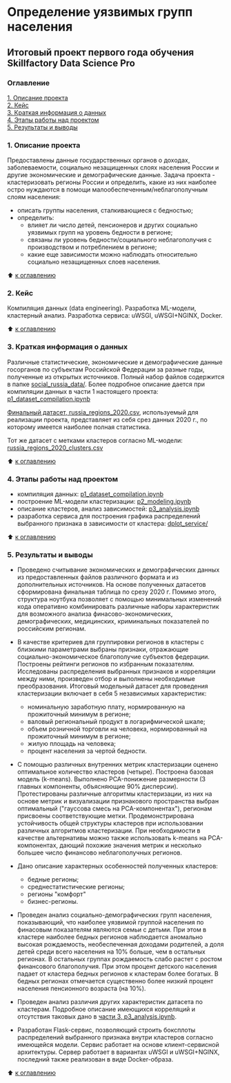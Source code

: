 # Определение уязвимых групп населения
## Итоговый проект первого года обучения Skillfactory Data Science Pro

### Оглавление
[1. Описание проекта](./README.md#1.-Описание-проекта)  
[2. Кейс](./README.md#2.-Кейс)  
[3. Краткая информация о данных](./README.md#3.-Краткая-информация-о-данных)  
[4. Этапы работы над проектом](./README.md#4.-Этапы-работы-над-проектом)  
[5. Результаты и выводы](./README.md#5.-Результаты-и-выводы)    

### 1. Описание проекта

Предоставлены данные государственных органов о доходах, заболеваемости, социально незащищенных слоях населения России и другие экономические и демографические данные. Задача проекта - кластеризовать регионы России и определить, какие из них наиболее остро нуждаются в помощи малообеспеченным/неблагополучным слоям населения:
* описать группы населения, сталкивающиеся с бедностью;
* определить:
  + влияет ли число детей, пенсионеров и других социально уязвимых групп на уровень бедности в регионе;
  + связаны ли уровень бедности/социального неблагополучия с производством и потреблением в регионе;
  + какие еще зависимости можно наблюдать относительно социально незащищенных слоев населения.

:arrow_up: [к оглавлению](./README.md#Оглавление)


### 2. Кейс

Компиляция данных (data engineering). Разработка ML-модели, кластерный анализ. Разработка сервиса: uWSGI, uWSGI+NGINX, Docker.


:arrow_up: [к оглавлению](./README.md#Оглавление)

### 3. Краткая информация о данных

Различные статистические, экономические и демографические данные госорганов по субъектам Российской Федерации за разные годы, полученные из открытых источников. Полный набор файлов содержится в папке [social_russia_data/](./social_russia_data). Более подробное описание дается при компиляции данных в части 1 настоящего проекта: [p1_dataset_compilation.ipynb](./p1_dataset_compilation.ipynb)

[Финальный датасет, russia_regions_2020.csv](./social_russia_data/russia_regions_2020.csv), используемый для реализации проекта, представляет из себя срез данных 2020 г., по которому имеется наиболее полная статистика.

Тот же датасет с метками кластеров согласно ML-модели: [russia_regions_2020_clusters.csv](./social_russia_data/russia_regions_2020_clusters.csv)
  
:arrow_up: [к оглавлению](./README.md#Оглавление)


### 4. Этапы работы над проектом

- компиляция данных: [p1_dataset_compilation.ipynb](./p1_dataset_compilation.ipynb)
- построение ML-модели кластеризации: [p2_modeling.ipynb](./p2_modeling.ipynb)
- описание кластеров, анализ зависимостей: [p3_analysis.ipynb](./p3_analysis.ipynb)
- разработка сервиса для построения графика распределений выбранного признака в зависимости от кластера: [dplot_service/](./)


:arrow_up: [к оглавлению](./README.md#Оглавление)


### 5. Результаты и выводы

* Проведено считывание экономических и демографических данных из предоставленных файлов различного формата и из дополнительных источников. На основе полученных датасетов сформирована финальная таблица по срезу 2020 г. Помимо этого, структура ноутбука позволяет с помощью минимальных изменений кода оперативно комбинировать различные наборы характеристик  для возможного анализа финасово-экономических, демографических, медицинских, криминальных показателей по российским регионам.

* В качестве критериев для группировки регионов в кластеры с близкими параметрами выбраны признаки, отражающие социально-экономическое благополучие субъектов федерации. Построены рейтинги регионов по избранным показателям. Исследованы распределения выбранных признаков и корреляции между ними, произведен отбор и выполнены необходимые преобразования. Итоговый модельный датасет для проведения кластеризации включает в себя 5 независимых характеристик: 
  - номинальную заработную плату, нормированную на прожиточный минимум в регионе;
  - валовый региональный продукт в логарифмической шкале;
  - объем розничной торговли на человека, нормированный  на прожиточный минимум в регионе;
  - жилую площадь на человека;
  - процент населения за чертой бедности.

* С помощью различных внутренних метрик кластеризации оценено оптимальное количество кластеров (четыре). Построена базовая модель (k-means). Выполнено PCA-понижение размерности (3 главных компоненты, объясняющие 90% дисперсии). Протестированы различные алгоритмы кластеризации, из них на основе метрик и визуализации признакового пространства выбран оптимальный ("гауссова смесь на PCA-компонентах"), регионам присвоены соответствующие метки. Продемонстрирована устойчивость общей структуры кластеров при использовании различных алгоритмов кластеризации. При необходимости в качестве альтернативы можно также использовать k-means на PCA-компонентах, дающий похожие значения метрик и несколько большее число финансово неблагополучных регионов.

* Дано описание характерных особенностей полученных кластеров:
  - бедные регионы;
  - среднестатистические регионы;
  - регионы "комфорт"
  - бизнес-регионы.

* Проведен анализ социально-демографических групп населения, показывающий, что наиболее уязвимой группой населения по финасовым показателям являются семьи с детьми. При этом в кластере наиболее бедных регионов наблюдается аномально высокая рождаемость, необеспеченная доходами родителей, а доля детей среди всего населения на 10% больше, чем в остальных регионах. В остальных группах рождаемость слабо растет с ростом финансового благополучия. При этом процент детского населения падает от кластера бедных регионов к кластерам более богатых. В бедных регионах отмечается существенно более низкий процент населения пенсионного возраста (на 10%).
 
* Проведен анализ различия других характеристик датасета по кластерам. Подробное описание имеющихся корреляций и отсутствия таковых дано в [части 3, p3_analysis.ipynb](./p3_analysis.ipynb).

* Разработан Flask-сервис, позволяющий строить боксплоты распределений выбранного признака внутри кластеров согласно имеющейся модели. Сервис работает на основе клиент-сервисной архитектуры. Сервер работает в вариантах uWSGI и uWSGI+NGINX, последний также реализован в виде Docker-образа.

:arrow_up: [к оглавлению](./README.md#Оглавление)
